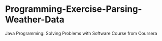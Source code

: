 # Programming-Exercise-Parsing-Weather-Data
Java Programming: Solving Problems with Software Course from Coursera
